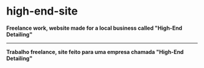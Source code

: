 # high-end-site

**Freelance work, website made for a local business called "High-End Detailing"**

<hr>

**Trabalho freelance, site feito para uma empresa chamada "High-End Detailing"**

